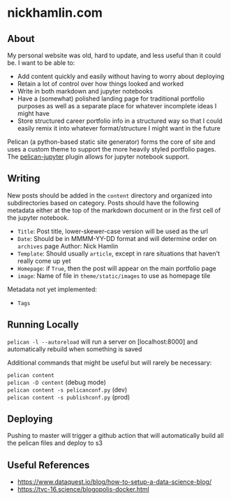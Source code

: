 # nickhamlin.com  

## About

My personal website was old, hard to update, and less useful than it could be. I want to be able to:

- Add content quickly and easily without having to worry about deploying
- Retain a lot of control over how things looked and worked
- Write in both markdown and jupyter notebooks
- Have a (somewhat) polished landing page for traditional portfolio purposes as well as a separate place for whatever incomplete ideas I might have
- Store structured career portfolio info in a structured way so that I could easily remix it into whatever format/structure I might want in the future

Pelican (a python-based static site generator) forms the core of site and uses a custom theme to support the more heavily styled portfolio pages. The [pelican-jupyter](https://github.com/danielfrg/pelican-jupyter) plugin allows for jupyter notebook support. 

## Writing

New posts should be added in the `content` directory and organized into subdirectories based on category. Posts should have the following metadata either at the top of the markdown document or in the first cell of the jupyter notebook.

- `Title`: Post title, lower-skewer-case version will be used as the url
- `Date`: Should be in MMMM-YY-DD format and will determine order on `archives` page
Author: Nick Hamlin
- `Template`: Should usually `article`, except in rare situations that haven't really come up yet
- `Homepage`: if `True`, then the post will appear on the main portfolio page
- `image`: Name of file in `theme/static/images` to use as homepage tile

Metadata not yet implemented:

- `Tags`

## Running Locally

`pelican -l --autoreload` will run a server on [localhost:8000] and automatically rebuild when something is saved

Additional commands that might be useful but will rarely be necessary:

`pelican content`  
`pelican -D content` (debug mode)  
`pelican content -s pelicanconf.py` (dev)  
`pelican content -s publishconf.py` (prod)  

## Deploying

Pushing to master will trigger a github action that will automatically build all the pelican files and deploy to s3

## Useful References

- https://www.dataquest.io/blog/how-to-setup-a-data-science-blog/
- https://tvc-16.science/blogopolis-docker.html
